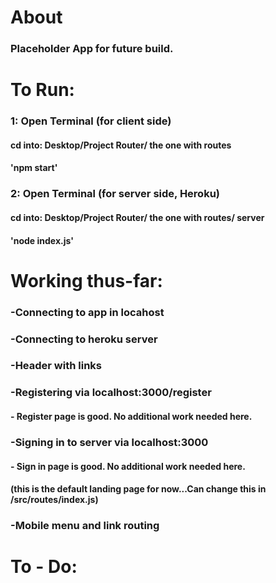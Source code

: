 # About
### Placeholder App for future build.


# To Run:
###  1:   Open Terminal (for client side)
####           cd into: Desktop/Project Router/ the one with routes
####             'npm start' 

###  2:   Open Terminal (for server side, Heroku)
####           cd into: Desktop/Project Router/ the one with routes/ server
####              'node index.js' 


# Working thus-far:
###   -Connecting to app in locahost
###   -Connecting to heroku server 
###   -Header with links
###   -Registering via localhost:3000/register
####       - Register page is good. No additional work needed here.
###   -Signing in to server via localhost:3000 
####       - Sign in page is good. No additional work needed here.
####       (this is the default landing page for now...Can change this in /src/routes/index.js)
###   -Mobile menu and link routing


# To - Do:
###  


